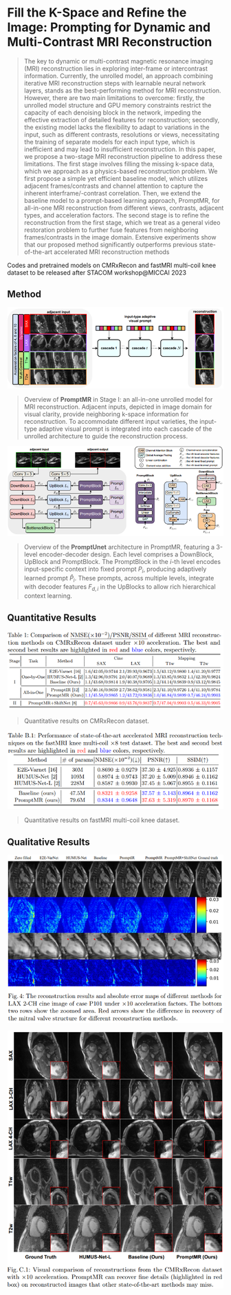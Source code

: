 # Fill the K-Space and Refine the Image: Prompting for Dynamic and Multi-Contrast MRI Reconstruction

> The key to dynamic or multi-contrast magnetic resonance
imaging (MRI) reconstruction lies in exploring inter-frame or intercontrast information. Currently, the unrolled model, an approach combining iterative MRI reconstruction steps with learnable neural network layers, stands as the best-performing method for MRI reconstruction.
However, there are two main limitations to overcome: firstly, the unrolled
model structure and GPU memory constraints restrict the capacity of
each denoising block in the network, impeding the effective extraction of
detailed features for reconstruction; secondly, the existing model lacks the
flexibility to adapt to variations in the input, such as different contrasts,
resolutions or views, necessitating the training of separate models for each
input type, which is inefficient and may lead to insufficient reconstruction.
In this paper, we propose a two-stage MRI reconstruction pipeline to address these limitations. The first stage involves filling the missing k-space
data, which we approach as a physics-based reconstruction problem. We
first propose a simple yet efficient baseline model, which utilizes adjacent
frames/contrasts and channel attention to capture the inherent interframe/-contrast correlation. Then, we extend the baseline model to a
prompt-based learning approach, PromptMR, for all-in-one MRI reconstruction from different views, contrasts, adjacent types, and acceleration
factors. The second stage is to refine the reconstruction from the first stage,
which we treat as a general video restoration problem to further fuse features from neighboring frames/contrasts in the image domain. Extensive
experiments show that our proposed method significantly outperforms
previous state-of-the-art accelerated MRI reconstruction methods


Codes and pretrained models on CMRxRecon and fastMRI multi-coil knee dataset to be released after STACOM workshop@MICCAI 2023

## Method

![PromptMR](assets/promptmr.png)

> Overview of **PromptMR** in Stage I: an all-in-one unrolled model for MRI
reconstruction. Adjacent inputs, depicted in image domain for visual clarity,
provide neighboring k-space information for reconstruction. To accommodate
different input varieties, the input-type adaptive visual prompt is integrated into
each cascade of the unrolled architecture to guide the reconstruction process.

![PromptUnet](assets/promptunet.png)

> Overview of the **PromptUnet** architecture in PromptMR, featuring a
3-level encoder-decoder design. Each level comprises a DownBlock, UpBlock and
PromptBlock. The PromptBlock in the $i$-th level encodes input-specific context
into fixed prompt $P_i$, producing adaptively learned prompt $\hat{P}_i$. These prompts,
across multiple levels, integrate with decoder features $F_{d,i}$ in the UpBlocks to
allow rich hierarchical context learning.

## Quantitative Results

![CmrxRecon](assets/cmrxrecon_quantitative.png)
> Quantitative results on CMRxRecon dataset. 

![fastMRI](assets/fastmri_quantitative.png)
> Quantitative results on fastMRI multi-coil knee dataset. 

## Qualitative Results

![Alt text](assets/lax_2ch.png)

![Alt text](assets/appendix_more.png)



<!-- ## License
This work is licensed under MIT License. See [LICENSE](LICENSE) for details.

If you find our code/models useful, please consider citing our paper:
```
@inproceedings{Xin2020Multi,
  author = {Xin, Bingyu and Hu, Yifan and Zheng, Yefeng and Liao, Hongen},
  title = {Multi-Modality Generative Adversarial Networks With Tumor Consistency Loss for Brain MR Image Synthesis},
  booktitle = {The IEEE International Symposium on Biomedical Imaging (ISBI)},
  year = {2020}
}
``` -->

